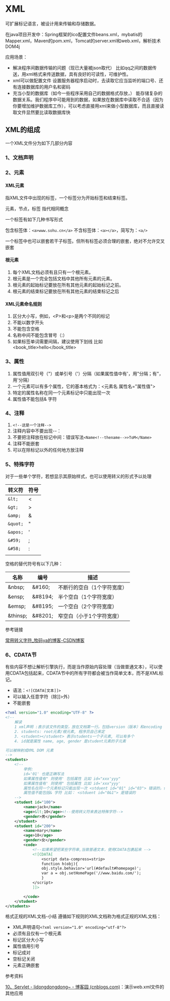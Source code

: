 # XML

可扩展标记语言，被设计用来传输和存储数据。

在java项目开发中：Spring框架的ico配置文件beans.xml，mybatis的Mapper.xml，Maven的pom.xml，Tomcat的server.xml和web.xml，解析技术DOM4j



应用场景：

* 解决程序间数据传输的问题（现已大量被json取代）
  比如qq之间的数据传送，用xml格式来传送数据，具有良好的可读性，可维护性。
* xmI可以做配置文件
  设置服务器程序启动时，去读取它应当监听的端口号、还有连接数据库的用户名和密码
* 充当小型的数据库（如今一些程序采用自己的数据格式存放，）
  能存储复杂的数据关系。我们程序中可能用到的数据，如果放在数据库中读取不合适（因为你要增加维护数据库工作），可以考虑直接用xml来做小型数据库，而且直接读取文件显然要比读取数据库快



## XML的组成

一个XML文件分为如下几部分内容

### 1、文档声明

### 2、元素

#### XML元素

指XML文件中出现的标签，一个标签分为开始标签和结束标签。

元素，节点，标签 指代相同概念

一个标签有如下几种书写形式

包含标签体：```<a>www.sohu.cn</a>```
不含标签体：```<a></a>```，简写为：```<a/>```

一个标签中也可以嵌套若干子标签。但所有标签必须合理的嵌套，绝对不允许交叉嵌套

#### 根元素

1. 每个XML文档必须有且只有一个根元素。
2. 根元素是一个完全包括文档中其他所有元素的元素。
3. 根元素的起始标记要放在所有其他元素的起始标记之前。
4. 根元素的结束标记要放在所有其他元素的结束标记之后

#### XML元素命名规则

1. 区分大小写，例如，\<P>和\<p>是两个不同的标记
2. 不能以数字开头
3. 不能包含空格
4. 名称中间不能包含冒号（:）
5. 如果标签单词需要间隔，建议使用下划线 比如 <book_title>hello</book_title>



### 3、属性

1. 属性值用双引号（"）或单引号（'）分隔（如果属性值中有'，用"分隔；有"，用'分隔）
2. 一个元素可以有多个属性，它的基本格式为：<元素名 属性名="属性值">
3. 特定的属性名称在同一个元素标记中只能出现一次
4. 属性值不能包括& 字符

### 4、注释

1. ```<!--这是一个注释-->```
2. 注释内容中不要出现--：
3. 不要把注释放在标记中间：错误写法```<Name<!--thename-->>ToM</Name>```
4. 注释不能嵌套
5. 可以在除标记以外的任何地方放注释

### 5、特殊字符

对于一些单个学符，若想显示其原始样式，也可以使用转义的形式予以处理

| 转义符       | 符号   |
| ------------ | ------ |
| ```&lt;```   | &lt;   |
| ```&gt;```   | &gt;   |
| ```&amp;```  | &amp;  |
| ```&quot;``` | &quot; |
| ```&apos;``` | &apos; |
| ```&#59;```  | &#59;  |
| ```&#58;```  | &#58;  |
|              |        |

空格的替代符号有以下几种：

| 名称      | 编号     | 描述                        |
| --------- | -------- | --------------------------- |
| \&nbsp;   | &\#160;  | 不断行的空白（1个字符宽度） |
| \&ensp;   | &\#8194; | 半个空白（1个字符宽度）     |
| \&emsp;   | &\#8195; | 一个空白（2个字符宽度）     |
| \&thinsp; | &\#8201; | 窄空白（小于1个字符宽度）   |

参考链接

[常用转义字符_牧码ya的博客-CSDN博客](https://blog.csdn.net/tian_ci/article/details/84307202)

### 6、CDATA节

有些内容不想让解析引擎执行，而是当作原始内容处理（当做普通文本），可以使用CDATA包括起来，CDATA节中的所有字符都会被当作简单文本，而不是XML标记。

* 语法：```<![CDATA[文本]]>```
* 可以输入任意字符（除]]>外）
* 不能嵌套

```xml
<?xml version="1.0" encoding="UTF-8" ?>
<!--
    解读
    1 xml声明 :表示该文件的类型，放在文档第一行。包括version（版本）和encoding（文档字符编码）
    2. students: root元素/根元素, 程序员自己来定
    3. <student></student> 表示students一个子元素, 可以有多个
    4. id就是属性 name, age, gender 是student元素的子元素

可以被映射成XML DOM 元素
-->
<students>
    <!--
        举例:
        id='01' 也是正确写法
        如果属性值有" 则使用' 包括属性 比如 id="xxx'yyy"
        如果属性值有' 则使用" 包括属性 比如 id='xxx"yyy'
        属性名在同一个元素标记只能出现一次 <stduent id="01" id="03"> 错误的，但是子元素可以重复
        属性值不能包括& 字符 比如： <stduent id="0&1"> 是错误的
    -->
    <student id="100">
        <name>jack</name>
        <age>&lt;10</age><!--使用转义符来表达特殊字符-->
        <gender>男</gender>
    </student>
    <student id="200">
        <name>mary</name>
        <age>18</age>
        <gender>女</gender>
        <code>
            <!--如果希望把某些字符串,当做普通文本，使用CDATA包裹起来 -->
            <![CDATA[
                <script data-compress=strip>
                function h(obj){
                obj.style.behavior='url(#default#homepage)';
                var a = obj.setHomePage('//www.baidu.com/');
                }
            </script>
            ]]>

        </code>
    </student>
</students>

```

格式正规的XML文档-小结
遵循如下规则的XML文档称为格式正规的XML文档：

* XML声明语句```<?xml version="1.0" encoding="utf-8"?>```
* 必须有且仅有一个根元素
* 标记区分大小写
* 属性值用引号
* 标记成对
* 空标记关闭
* 元素正确嵌套



参考资料

[10、Servlet - lidongdongdong~ - 博客园 (cnblogs.com)](https://www.cnblogs.com/lidong422339/p/17571262.html)：演示web.xml文件的其他应用
